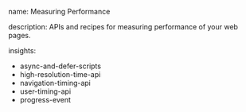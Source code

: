 name: Measuring Performance

description: APIs and recipes for measuring performance of your web pages.

insights:
  - async-and-defer-scripts
  - high-resolution-time-api
  - navigation-timing-api
  - user-timing-api
  - progress-event
 
